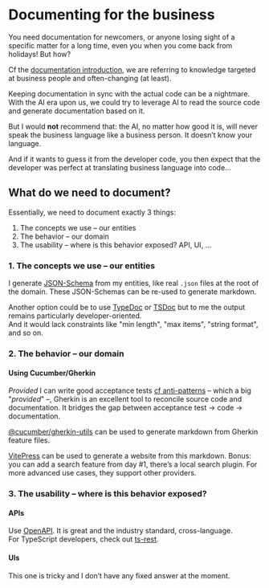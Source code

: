 # Documenting for the business

You need documentation for newcomers, or anyone losing sight of a specific matter for a long time, even you when you come back from holidays! But how?

Cf the [documentation introduction](../../back-to-basics/5-what-is-documentation.md), we are referring to knowledge targeted at business people and often-changing (at least).

Keeping documentation in sync with the actual code can be a nightmare. With the AI era upon us, we could try to leverage AI to read the source code and generate documentation based on it.

But I would **not** recommend that: the AI, no matter how good it is, will never speak the business language like a business person. It doesn’t know your language.

And if it wants to guess it from the developer code, you then expect that the developer was perfect at translating business language into code…

## What do we need to document?

Essentially, we need to document exactly 3 things:

1. The concepts we use – our entities
2. The behavior – our domain
3. The usability – where is this behavior exposed? API, UI, …

### 1. The concepts we use – our entities

I generate [JSON-Schema](https://json-schema.org/) from my entities, like real `.json` files at the root of the domain. These JSON-Schemas can be re-used to generate markdown.

Another option could be to use [TypeDoc](https://typedoc.org/) or [TSDoc](https://tsdoc.org/) but to me the output remains particularly developer-oriented.<br>
And it would lack constraints like "min length", "max items", "string format", and so on.

### 2. The behavior – our domain

#### Using Cucumber/Gherkin

_Provided_ I can write good acceptance tests [cf anti-patterns](https://cucumber.io/docs/guides/anti-patterns) – which a big "_provided_" –, Gherkin is an excellent tool to reconcile source code and documentation. It bridges the gap between acceptance test -> code -> documentation.

[@cucumber/gherkin-utils](https://github.com/cucumber/gherkin-utils) can be used to generate markdown from Gherkin feature files.

[VitePress](https://vitepress.vuejs.org/) can be used to generate a website from this markdown. Bonus: you can add a search feature from day #1, there’s a local search plugin. For more advanced use cases, they support other providers.

### 3. The usability – where is this behavior exposed?

#### APIs

Use [OpenAPI](https://swagger.io/specification/). It is great and the industry standard, cross-language.<br>
For TypeScript developers, check out [ts-rest](https://github.com/ts-rest/ts-rest).

#### UIs

This one is tricky and I don’t have any fixed answer at the moment.
